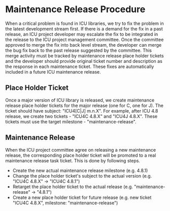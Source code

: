 # Maintenance Release Procedure

When a critical problem is found in ICU libraries, we try to fix the problem in
the latest development stream first. If there is a demand for the fix in a past
release, an ICU project developer may escalate the fix to be integrated in the
release to the ICU project management committee. Once the committee approved to
merge the fix into back level stream, the developer can merge the bug fix back
to the past release suggested by the committee. This merge activity must be
tracked by maintenance release place holder tickets and the developer should
provide original ticket number and description as the response in each
maintenance ticket. These fixes are automatically included in a future ICU
maintenance release.

## Place Holder Ticket

Once a major version of ICU library is released, we create maintenance release
place holder tickets for the major release (one for C, one for J). The ticket
should have subject: "ICU4\[C|J\] m.n.X". For example, after ICU 4.8 release, we
create two tickets - "ICU4C 4.8.X" and "ICU4J 4.8.X". These tickets must use the
target milestone - "maintenance-release".

## Maintenance Release

When the ICU project committee agree on releasing a new maintenance release, the
corresponding place holder ticket will be promoted to a real maintenance release
task ticket. This is done by following steps.

*   Create the new actual maintenance release milestone (e.g. 4.8.1)
*   Change the place holder ticket's subject to the actual version (e.g. "ICU4C
    4.8.X" -> "ICU4C 4.8.1")
*   Retarget the place holder ticket to the actual release (e.g.
    "maintenance-release" -> "4.8.1")
*   Create a new place holder ticket for future release (e.g. new ticket "ICU4C
    4.8.X", milestone: "maintenance-release")

